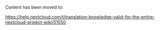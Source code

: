 Content has been moved to:

https://help.nextcloud.com/t/translation-knowledge-valid-for-the-entire-nextcloud-project-wiki/51550
